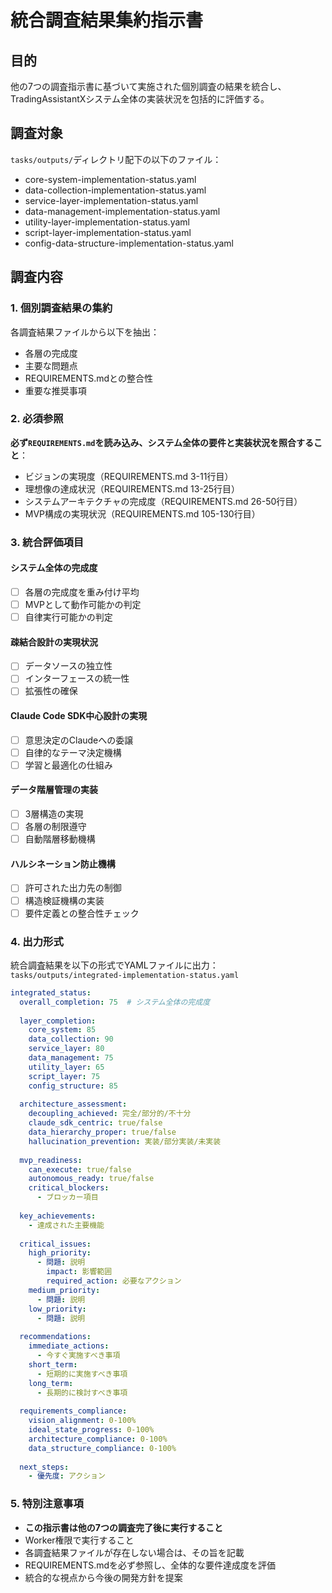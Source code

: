 # 統合調査結果集約指示書

## 目的
他の7つの調査指示書に基づいて実施された個別調査の結果を統合し、TradingAssistantXシステム全体の実装状況を包括的に評価する。

## 調査対象
`tasks/outputs/`ディレクトリ配下の以下のファイル：
- core-system-implementation-status.yaml
- data-collection-implementation-status.yaml
- service-layer-implementation-status.yaml
- data-management-implementation-status.yaml
- utility-layer-implementation-status.yaml
- script-layer-implementation-status.yaml
- config-data-structure-implementation-status.yaml

## 調査内容

### 1. 個別調査結果の集約
各調査結果ファイルから以下を抽出：
- 各層の完成度
- 主要な問題点
- REQUIREMENTS.mdとの整合性
- 重要な推奨事項

### 2. 必須参照
**必ず`REQUIREMENTS.md`を読み込み、システム全体の要件と実装状況を照合すること**：
- ビジョンの実現度（REQUIREMENTS.md 3-11行目）
- 理想像の達成状況（REQUIREMENTS.md 13-25行目）
- システムアーキテクチャの完成度（REQUIREMENTS.md 26-50行目）
- MVP構成の実現状況（REQUIREMENTS.md 105-130行目）

### 3. 統合評価項目

#### システム全体の完成度
- [ ] 各層の完成度を重み付け平均
- [ ] MVPとして動作可能かの判定
- [ ] 自律実行可能かの判定

#### 疎結合設計の実現状況
- [ ] データソースの独立性
- [ ] インターフェースの統一性
- [ ] 拡張性の確保

#### Claude Code SDK中心設計の実現
- [ ] 意思決定のClaudeへの委譲
- [ ] 自律的なテーマ決定機構
- [ ] 学習と最適化の仕組み

#### データ階層管理の実装
- [ ] 3層構造の実現
- [ ] 各層の制限遵守
- [ ] 自動階層移動機構

#### ハルシネーション防止機構
- [ ] 許可された出力先の制御
- [ ] 構造検証機構の実装
- [ ] 要件定義との整合性チェック

### 4. 出力形式
統合調査結果を以下の形式でYAMLファイルに出力：
`tasks/outputs/integrated-implementation-status.yaml`

```yaml
integrated_status:
  overall_completion: 75  # システム全体の完成度
  
  layer_completion:
    core_system: 85
    data_collection: 90
    service_layer: 80
    data_management: 75
    utility_layer: 65
    script_layer: 75
    config_structure: 85
    
  architecture_assessment:
    decoupling_achieved: 完全/部分的/不十分
    claude_sdk_centric: true/false
    data_hierarchy_proper: true/false
    hallucination_prevention: 実装/部分実装/未実装
    
  mvp_readiness:
    can_execute: true/false
    autonomous_ready: true/false
    critical_blockers:
      - ブロッカー項目
      
  key_achievements:
    - 達成された主要機能
    
  critical_issues:
    high_priority:
      - 問題: 説明
        impact: 影響範囲
        required_action: 必要なアクション
    medium_priority:
      - 問題: 説明
    low_priority:
      - 問題: 説明
      
  recommendations:
    immediate_actions:
      - 今すぐ実施すべき事項
    short_term:
      - 短期的に実施すべき事項
    long_term:
      - 長期的に検討すべき事項
      
  requirements_compliance:
    vision_alignment: 0-100%
    ideal_state_progress: 0-100%
    architecture_compliance: 0-100%
    data_structure_compliance: 0-100%
    
  next_steps:
    - 優先度: アクション
```

### 5. 特別注意事項
- **この指示書は他の7つの調査完了後に実行すること**
- Worker権限で実行すること
- 各調査結果ファイルが存在しない場合は、その旨を記載
- REQUIREMENTS.mdを必ず参照し、全体的な要件達成度を評価
- 統合的な視点から今後の開発方針を提案